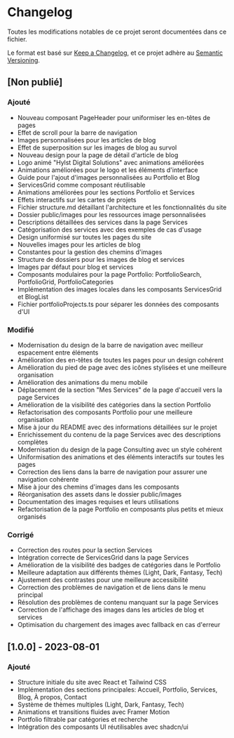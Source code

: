 
# Changelog

Toutes les modifications notables de ce projet seront documentées dans ce fichier.

Le format est basé sur [Keep a Changelog](https://keepachangelog.com/fr/1.0.0/),
et ce projet adhère au [Semantic Versioning](https://semver.org/spec/v2.0.0.html).

## [Non publié]

### Ajouté
- Nouveau composant PageHeader pour uniformiser les en-têtes de pages
- Effet de scroll pour la barre de navigation
- Images personnalisées pour les articles de blog
- Effet de superposition sur les images de blog au survol
- Nouveau design pour la page de détail d'article de blog
- Logo animé "Hylst Digital Solutions" avec animations améliorées
- Animations améliorées pour le logo et les éléments d'interface
- Guide pour l'ajout d'images personnalisées au Portfolio et Blog
- ServicesGrid comme composant réutilisable
- Animations améliorées pour les sections Portfolio et Services
- Effets interactifs sur les cartes de projets
- Fichier structure.md détaillant l'architecture et les fonctionnalités du site
- Dossier public/images pour les ressources image personnalisées
- Descriptions détaillées des services dans la page Services
- Catégorisation des services avec des exemples de cas d'usage
- Design uniformisé sur toutes les pages du site
- Nouvelles images pour les articles de blog
- Constantes pour la gestion des chemins d'images
- Structure de dossiers pour les images de blog et services
- Images par défaut pour blog et services
- Composants modulaires pour la page Portfolio: PortfolioSearch, PortfolioGrid, PortfolioCategories
- Implémentation des images locales dans les composants ServicesGrid et BlogList
- Fichier portfolioProjects.ts pour séparer les données des composants d'UI

### Modifié
- Modernisation du design de la barre de navigation avec meilleur espacement entre éléments
- Amélioration des en-têtes de toutes les pages pour un design cohérent
- Amélioration du pied de page avec des icônes stylisées et une meilleure organisation
- Amélioration des animations du menu mobile
- Déplacement de la section "Mes Services" de la page d'accueil vers la page Services
- Amélioration de la visibilité des catégories dans la section Portfolio
- Refactorisation des composants Portfolio pour une meilleure organisation
- Mise à jour du README avec des informations détaillées sur le projet
- Enrichissement du contenu de la page Services avec des descriptions complètes
- Modernisation du design de la page Consulting avec un style cohérent
- Uniformisation des animations et des éléments interactifs sur toutes les pages
- Correction des liens dans la barre de navigation pour assurer une navigation cohérente
- Mise à jour des chemins d'images dans les composants
- Réorganisation des assets dans le dossier public/images
- Documentation des images requises et leurs utilisations
- Refactorisation de la page Portfolio en composants plus petits et mieux organisés

### Corrigé
- Correction des routes pour la section Services
- Intégration correcte de ServicesGrid dans la page Services
- Amélioration de la visibilité des badges de catégories dans le Portfolio
- Meilleure adaptation aux différents thèmes (Light, Dark, Fantasy, Tech)
- Ajustement des contrastes pour une meilleure accessibilité
- Correction des problèmes de navigation et de liens dans le menu principal
- Résolution des problèmes de contenu manquant sur la page Services
- Correction de l'affichage des images dans les articles de blog et services
- Optimisation du chargement des images avec fallback en cas d'erreur

## [1.0.0] - 2023-08-01

### Ajouté
- Structure initiale du site avec React et Tailwind CSS
- Implémentation des sections principales: Accueil, Portfolio, Services, Blog, À propos, Contact
- Système de thèmes multiples (Light, Dark, Fantasy, Tech)
- Animations et transitions fluides avec Framer Motion
- Portfolio filtrable par catégories et recherche
- Intégration des composants UI réutilisables avec shadcn/ui
